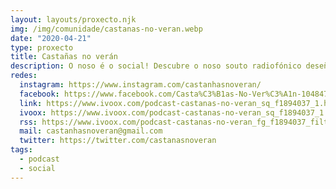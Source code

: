 ```yaml
---
layout: layouts/proxecto.njk
img: /img/comunidade/castanas-no-veran.webp
date: "2020-04-21"
type: proxecto
title: Castañas no verán
description: O noso é o social! Descubre o noso souto radiofónico deseñado para entreter, acompañar e sobre todo falar de temas que normalmente quedan agochados pero que afectan a moitas persoas en todo o mundo.
redes:
  instagram: https://www.instagram.com/castanhasnoveran/
  facebook: https://www.facebook.com/Casta%C3%B1as-No-Ver%C3%A1n-104847207863401
  link: https://www.ivoox.com/podcast-castanas-no-veran_sq_f1894037_1.html
  ivoox: https://www.ivoox.com/podcast-castanas-no-veran_sq_f1894037_1.html
  rss: https://www.ivoox.com/podcast-castanas-no-veran_fg_f1894037_filtro_1.xml
  mail: castanhasnoveran@gmail.com
  twitter: https://twitter.com/castanasnoveran
tags:
  - podcast
  - social
---
```

